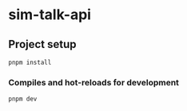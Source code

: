 # sim-talk-api

## Project setup
```
pnpm install
```

### Compiles and hot-reloads for development
```
pnpm dev
```